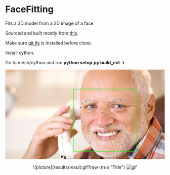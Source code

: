 # FaceFitting
Fits a 3D model from a 2D image of a face

Sourced and built mostly from [this](https://github.com/YadiraF/face3d).

Make sure [git lfs](https://git-lfs.github.com/) is installed before clone.

Install cython.

Go to mesh/cython and run **python setup.py build_ext -i**

![picture](results/landmarks.png?raw=true "Title")

<p align="center">
    ![picture](results/result.gif?raw=true "Title")
    <img src="results/result.gif?raw=true" alt="gif"/>
</p>
